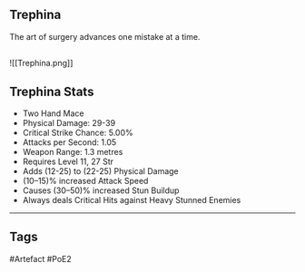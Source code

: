 ## Trephina
The art of surgery advances one mistake at a time.
##
![[Trephina.png]]
## Trephina Stats
- Two Hand Mace
- Physical Damage: 29-39
- Critical Strike Chance: 5.00%
- Attacks per Second: 1.05
- Weapon Range: 1.3 metres
- Requires Level 11, 27 Str
- Adds (12-25) to (22-25) Physical Damage
- (10–15)% increased Attack Speed
- Causes (30–50)% increased Stun Buildup
- Always deals Critical Hits against Heavy Stunned Enemies


---
## Tags
#Artefact
#PoE2